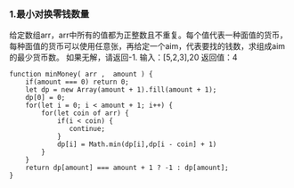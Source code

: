 ### 1.最小对换零钱数量
给定数组arr，arr中所有的值都为正整数且不重复。每个值代表一种面值的货币，每种面值的货币可以使用任意张，再给定一个aim，代表要找的钱数，求组成aim的最少货币数。
如果无解，请返回-1.
输入：[5,2,3],20
返回值：4
```
function minMoney( arr ,  amount ) {
    if(amount === 0) return 0;
    let dp = new Array(amount + 1).fill(amount + 1); 
    dp[0] = 0;
    for(let i = 0; i < amount + 1; i++) {
        for(let coin of arr) {
            if(i < coin) {
               continue;
            }
            dp[i] = Math.min(dp[i],dp[i - coin] + 1)
        }
    }
    return dp[amount] === amount + 1 ? -1 : dp[amount];
}
```